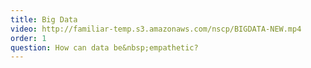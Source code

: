 ```yaml
---
title: Big Data
video: http://familiar-temp.s3.amazonaws.com/nscp/BIGDATA-NEW.mp4
order: 1
question: How can data be&nbsp;empathetic?
---
```


